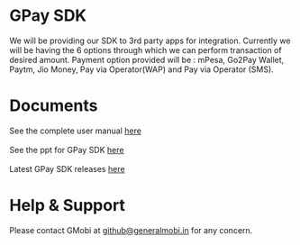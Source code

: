 # GPay SDK
We will be providing our SDK to 3rd party apps for integration. Currently we will be having the 6 options through which we can perform transaction of desired amount. Payment option provided will be : mPesa, Go2Pay Wallet, Paytm, Jio Money, Pay via Operator(WAP) and Pay via Operator (SMS).
# Documents
See the complete user manual [here](https://docs.google.com/document/d/e/2PACX-1vRC-ElKaI3ok3AIqdZsnJvPJEi1j1v6OJP0mSjW5OBfDuJ4Frrv3ZDLe-6FIUAERIAwBaj-Zm8zMQUJ/pub
)<br /><br />
See the ppt for GPay SDK [here](https://docs.google.com/presentation/d/1q88kwmVEeKp86Ndu3Eh33kxrrUU0LAQJMjYbaC65LtM/edit?usp=sharing)<br /><br />
Latest GPay SDK releases [here](https://nexus.generalmobi.mobi/nexus/content/repositories/sdk-repo/com/generalmobi/sdk/gpay-sdk)
# Help & Support
Please contact GMobi at [github@generalmobi.in](mailto:github@generalmobi.in) for any concern.
